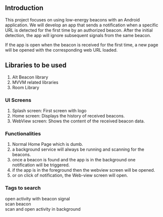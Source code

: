 ## Introduction

This project focuses on using low-energy beacons with an Android application. We will develop an app that sends a notification when a specific URL is detected for the first time by an authorized beacon. After the initial detection, the app will ignore subsequent signals from the same beacon.

If the app is open when the beacon is received for the first time, a new page will be opened with the corresponding web URL loaded.

## Libraries to be used

1. Alt Beacon library
2. MVVM related libraries
3. Room Library

### UI Screens

1. Splash screen: First screen with logo
2. Home screen: Displays the history of received beacons.
3. WebView screen: Shows the content of the received beacon data.

### ******************************Functionalities******************************

1. Normal Home Page which is dumb.
2. a background service will always be running and scanning for the beacons.
3. once a beacon is found and the app is in the background one notification will be triggered.
4. if the app is in the foreground then the webview screen will be opened.
5. or on click of notification, the Web-view screen will open.



<h3>Tags to search</h3>
open activity with beacon signal <br/>
scan beacon<br/>
scan and open activity in background<br/>
